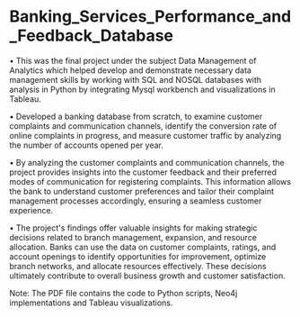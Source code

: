# Banking_Services_Performance_and_Feedback_Database

•	This was the final project under the subject Data Management of Analytics which helped develop and demonstrate necessary data management skills by working with SQL and NOSQL databases with analysis in Python by integrating Mysql workbench and visualizations in Tableau.

•	Developed a banking database from scratch, to examine customer complaints and communication channels, identify the conversion rate of online complaints in progress, and measure customer traffic by analyzing the number of accounts opened per year.

•	By analyzing the customer complaints and communication channels, the project provides insights into the customer feedback and their preferred modes of communication for registering complaints. This information allows the bank to understand customer preferences and tailor their complaint management processes accordingly, ensuring a seamless customer experience.

•	The project's findings offer valuable insights for making strategic decisions related to branch management, expansion, and resource allocation. Banks can use the data on customer complaints, ratings, and account openings to identify opportunities for improvement, optimize branch networks, and allocate resources effectively. These decisions ultimately contribute to overall business growth and customer satisfaction.

Note: The PDF file contains the code to Python scripts, Neo4j implementations and Tableau visualizations.
